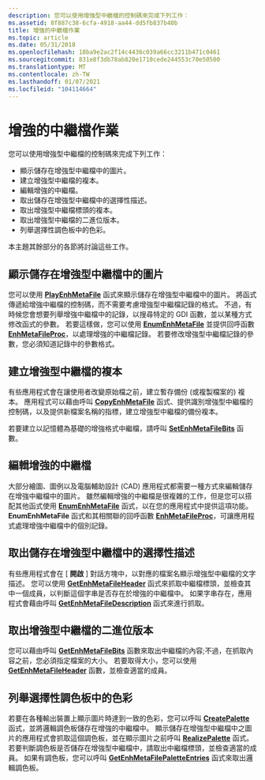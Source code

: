 ```yaml
---
description: 您可以使用增強型中繼檔的控制碼來完成下列工作：
ms.assetid: 8f887c38-6cfa-4918-aa44-dd5fb837b40b
title: 增強的中繼檔作業
ms.topic: article
ms.date: 05/31/2018
ms.openlocfilehash: 18ba9e2ac2f14c4436c039a66cc3211b471c0461
ms.sourcegitcommit: 831e8f3db78ab820e1710cede244553c70e50500
ms.translationtype: MT
ms.contentlocale: zh-TW
ms.lasthandoff: 01/07/2021
ms.locfileid: "104114664"
---
```

# <a name="enhanced-metafile-operations"></a>增強的中繼檔作業

您可以使用增強型中繼檔的控制碼來完成下列工作：

-   顯示儲存在增強型中繼檔中的圖片。
-   建立增強型中繼檔的複本。
-   編輯增強的中繼檔。
-   取出儲存在增強型中繼檔中的選擇性描述。
-   取出增強型中繼檔標頭的複本。
-   取出增強型中繼檔的二進位版本。
-   列舉選擇性調色板中的色彩。

本主題其餘部分的各節將討論這些工作。

## <a name="display-the-picture-stored-in-an-enhanced-metafile"></a>顯示儲存在增強型中繼檔中的圖片

您可以使用 [**PlayEnhMetaFile**](/windows/desktop/api/Wingdi/nf-wingdi-playenhmetafile) 函式來顯示儲存在增強型中繼檔中的圖片。 將函式傳遞給增強中繼檔的控制碼，而不需要考慮增強型中繼檔記錄的格式。 不過，有時候您會想要列舉增強中繼檔中的記錄，以搜尋特定的 GDI 函數，並以某種方式修改函式的參數。 若要這樣做，您可以使用 [**EnumEnhMetaFile**](/windows/desktop/api/Wingdi/nf-wingdi-enumenhmetafile) 並提供回呼函數 [**EnhMetaFileProc**](/windows/win32/api/wingdi/nc-wingdi-enhmfenumproc)，以處理增強的中繼檔記錄。 若要修改增強型中繼檔記錄的參數，您必須知道記錄中的參數格式。

## <a name="create-copies-of-an-enhanced-metafile"></a>建立增強型中繼檔的複本

有些應用程式會在讓使用者改變原始檔之前，建立暫存備份 (或複製檔案的) 複本。 應用程式可以藉由呼叫 [**CopyEnhMetaFile**](/windows/desktop/api/Wingdi/nf-wingdi-copyenhmetafilea) 函式、提供識別增強型中繼檔的控制碼，以及提供新檔案名稱的指標，建立增強型中繼檔的備份複本。

若要建立以記憶體為基礎的增強格式中繼檔，請呼叫 [**SetEnhMetaFileBits**](/windows/desktop/api/Wingdi/nf-wingdi-setenhmetafilebits) 函數。

## <a name="edit-an-enhanced-metafile"></a>編輯增強的中繼檔

大部分繪圖、圖例以及電腦輔助設計 (CAD) 應用程式都需要一種方式來編輯儲存在增強中繼檔中的圖片。 雖然編輯增強的中繼檔是很複雜的工作，但是您可以搭配其他函式使用 [**EnumEnhMetaFile**](/windows/desktop/api/Wingdi/nf-wingdi-enumenhmetafile) 函式，以在您的應用程式中提供這項功能。 **EnumEnhMetaFile** 函式和其相關聯的回呼函數 [**EnhMetaFileProc**](/windows/win32/api/wingdi/nc-wingdi-enhmfenumproc)，可讓應用程式處理增強中繼檔中的個別記錄。

## <a name="retrieve-the-optional-description-stored-in-an-enhanced-metafile"></a>取出儲存在增強型中繼檔中的選擇性描述

有些應用程式會在 [ **開啟** ] 對話方塊中，以對應的檔案名顯示增強型中繼檔的文字描述。 您可以使用 [**GetEnhMetaFileHeader**](/windows/desktop/api/Wingdi/nf-wingdi-getenhmetafileheader) 函式來抓取中繼檔標頭，並檢查其中一個成員，以判斷這個字串是否存在於增強的中繼檔中。 如果字串存在，應用程式會藉由呼叫 [**GetEnhMetaFileDescription**](/windows/desktop/api/Wingdi/nf-wingdi-getenhmetafiledescriptiona) 函式來進行抓取。

## <a name="retrieve-a-binary-version-of-an-enhanced-metafile"></a>取出增強型中繼檔的二進位版本

您可以藉由呼叫 [**GetEnhMetaFileBits**](/windows/desktop/api/Wingdi/nf-wingdi-getenhmetafilebits) 函數來取出中繼檔的內容;不過，在抓取內容之前，您必須指定檔案的大小。 若要取得大小，您可以使用 [**GetEnhMetaFileHeader**](/windows/desktop/api/Wingdi/nf-wingdi-getenhmetafileheader) 函數，並檢查適當的成員。

## <a name="enumerate-the-colors-in-the-optional-palette"></a>列舉選擇性調色板中的色彩

若要在各種輸出裝置上顯示圖片時達到一致的色彩，您可以呼叫 [**CreatePalette**](/windows/desktop/api/Wingdi/nf-wingdi-createpalette) 函式，並將邏輯調色板儲存在增強的中繼檔中。 顯示儲存在增強型中繼檔中之圖片的應用程式會抓取這個調色板，並在顯示圖片之前呼叫 [**RealizePalette**](/windows/desktop/api/Wingdi/nf-wingdi-realizepalette) 函式。 若要判斷調色板是否儲存在增強型中繼檔中，請取出中繼檔標頭，並檢查適當的成員。 如果有調色板，您可以呼叫 [**GetEnhMetaFilePaletteEntries**](/windows/desktop/api/Wingdi/nf-wingdi-getenhmetafilepaletteentries) 函式來取出邏輯調色板。

 

 
